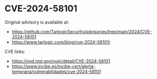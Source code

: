 # CVE-2024-58101

Original advisory is available at:

- https://github.com/TarlogicSecurity/advisories/tree/main/2024/CVE-2024-58101
- https://www.tarlogic.com/blog/cve-2024-58101/

CVE links:

- https://nvd.nist.gov/vuln/detail/CVE-2024-58101
- https://www.incibe.es/incibe-cert/alerta-temprana/vulnerabilidades/cve-2024-58101

